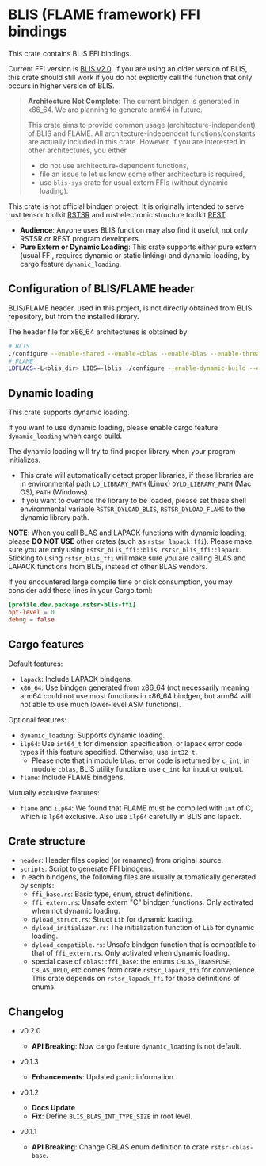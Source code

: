 # BLIS (FLAME framework) FFI bindings

This crate contains BLIS FFI bindings.

Current FFI version is [BLIS v2.0](https://github.com/flame/blis/releases/tag/2.0). If you are using an older version of BLIS, this crate should still work if you do not explicitly call the function that only occurs in higher version of BLIS.

> **Architecture Not Complete**: The current bindgen is generated in x86_64. We are planning to generate arm64 in future.
>
> This crate aims to provide common usage (architecture-independent) of BLIS and FLAME. All architecture-independent functions/constants are actually included in this crate. However, if you are interested in other architectures, you either
> - do not use architecture-dependent functions,
> - file an issue to let us know some other architecture is required,
> - use `blis-sys` crate for usual extern FFIs (without dynamic loading).

This crate is not official bindgen project. It is originally intended to serve rust tensor toolkit [RSTSR](https://github.com/RESTGroup/rstsr) and rust electronic structure toolkit [REST](https://gitee.com/RESTGroup/rest).

- **Audience**: Anyone uses BLIS function may also find it useful, not only RSTSR or REST program developers.
- **Pure Extern or Dynamic Loading**: This crate supports either pure extern (usual FFI, requires dynamic or static linking) and dynamic-loading, by cargo feature `dynamic_loading`.

## Configuration of BLIS/FLAME header

BLIS/FLAME header, used in this project, is not directly obtained from BLIS repository, but from the installed library.

The header file for x86_64 architectures is obtained by

```bash
# BLIS
./configure --enable-shared --enable-cblas --enable-blas --enable-threading=openmp,pthread x86_64
# FLAME
LDFLAGS=-L<blis_dir> LIBS=-lblis ./configure --enable-dynamic-build --enable-lapack2flame
```

## Dynamic loading

This crate supports dynamic loading.

If you want to use dynamic loading, please enable cargo feature `dynamic_loading` when cargo build.

The dynamic loading will try to find proper library when your program initializes.
- This crate will automatically detect proper libraries, if these libraries are in environmental path `LD_LIBRARY_PATH` (Linux) `DYLD_LIBRARY_PATH` (Mac OS), `PATH` (Windows).
- If you want to override the library to be loaded, please set these shell environmental variable `RSTSR_DYLOAD_BLIS`, `RSTSR_DYLOAD_FLAME` to the dynamic library path.

**NOTE**: When you call BLAS and LAPACK functions with dynamic loading, please **DO NOT USE** other crates (such as `rstsr_lapack_ffi`). Please make sure you are only using `rstsr_blis_ffi::blis`, `rstsr_blis_ffi::lapack`. Sticking to using `rstsr_blis_ffi` will make sure you are calling BLAS and LAPACK functions from BLIS, instead of other BLAS vendors.

If you encountered large compile time or disk consumption, you may consider add these lines in your Cargo.toml:

```toml
[profile.dev.package.rstsr-blis-ffi]
opt-level = 0
debug = false
```

## Cargo features

Default features:

- `lapack`: Include LAPACK bindgens.
- `x86_64`: Use bindgen generated from x86_64 (not necessarily meaning arm64 could not use most functions in x86_64 bindgen, but arm64 will not able to use much lower-level ASM functions).

Optional features:

- `dynamic_loading`: Supports dynamic loading.
- `ilp64`: Use `int64_t` for dimension specification, or lapack error code types if this feature specified. Otherwise, use `int32_t`.
    - Please note that in module `blas`, error code is returned by `c_int`; in module `cblas`, BLIS utility functions use `c_int` for input or output.
- `flame`: Include FLAME bindgens.

Mutually exclusive features:
- `flame` and `ilp64`: We found that FLAME must be compiled with `int` of C, which is `lp64` exclusive. Also use `ilp64` carefully in BLIS and lapack.

## Crate structure

- `header`: Header files copied (or renamed) from original source.
- `scripts`: Script to generate FFI bindgens.
- In each bindgens, the following files are usually automatically generated by scripts:
    - `ffi_base.rs`: Basic type, enum, struct definitions.
    - `ffi_extern.rs`: Unsafe extern "C" bindgen functions. Only activated when not dynamic loading.
    - `dyload_struct.rs`: Struct `Lib` for dynamic loading.
    - `dyload_initializer.rs`: The initialization function of `Lib` for dynamic loading.
    - `dyload_compatible.rs`: Unsafe bindgen function that is compatible to that of `ffi_extern.rs`. Only activated when dynamic loading.
    - special case of `cblas::ffi_base`: the enums `CBLAS_TRANSPOSE`, `CBLAS_UPLO`, etc comes from crate `rstsr_lapack_ffi` for convenience. This crate depends on `rstsr_lapack_ffi` for those definitions of enums.

## Changelog

- v0.2.0

    - **API Breaking**: Now cargo feature `dynamic_loading` is not default.

- v0.1.3

    - **Enhancements**: Updated panic information.

- v0.1.2

    - **Docs Update**
    - **Fix**: Define `BLIS_BLAS_INT_TYPE_SIZE` in root level.

- v0.1.1

    - **API Breaking**: Change CBLAS enum definition to crate `rstsr-cblas-base`.
